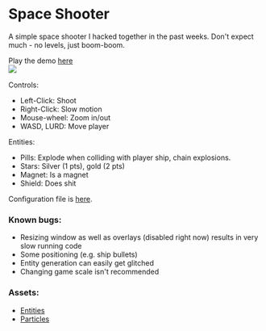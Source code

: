 # Space Shooter

A simple space shooter I hacked together in the past weeks. Don't expect much - no levels, just boom-boom.

Play the demo [here](http://maierfelix.github.io/space-shooter/)<br/>
<a href="http://i.imgur.com/o9TLWKJ.jpg"><img src="http://i.imgur.com/o9TLWKJ.jpg" align="left"/></a><br/>

Controls:

 * Left-Click: Shoot
 * Right-Click: Slow motion
 * Mouse-wheel: Zoom in/out
 * WASD, LURD: Move player

Entities:

 * Pills: Explode when colliding with player ship, chain explosions.
 * Stars: Silver (1 pts), gold (2 pts)
 * Magnet: Is a magnet
 * Shield: Does shit

Configuration file is [here](https://github.com/maierfelix/space-shooter/blob/master/js/cfg.js).

### Known bugs:
 * Resizing window as well as overlays (disabled right now) results in very slow running code
 * Some positioning (e.g. ship bullets)
 * Entity generation can easily get glitched
 * Changing game scale isn't recommended

### Assets:

 * [Entities](http://kenney.nl/assets/space-shooter-redux)
 * [Particles](https://graphicriver.net/item/special-effects-vol06/12607934)
